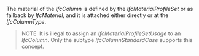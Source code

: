 The material of the _IfcColumn_ is defined by the _IfcMaterialProfileSet_ or as fallback by _IfcMaterial_, and it is attached either directly or at the _IfcColumnType_.

> NOTE&nbsp; It is illegal to assign an _IfcMaterialProfileSetUsage_ to an _IfcColumn_. Only the subtype _IfcColumnStandardCase_ supports this concept.